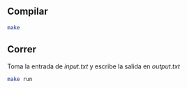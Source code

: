 ## Compilar

```bash
make
```

## Correr

Toma la entrada de _input.txt_ y escribe la salida en _output.txt_

```bash
make run
```

